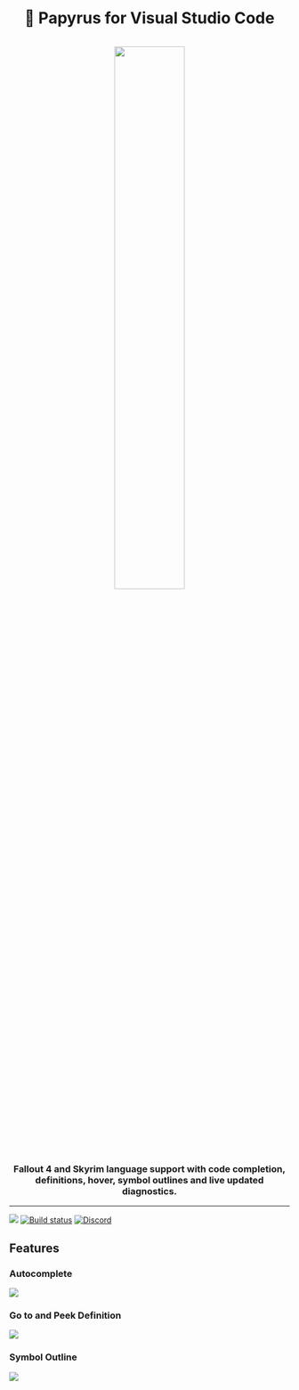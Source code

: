 <h1 align="center">
    📜 Papyrus for Visual Studio Code
    <br/>
    <br/>
    <img src="https://github.com/joelday/papyrus-lang/raw/master/src/papyrus-lang-vscode/images/icon.png" width="50%" />
    <br/>
    <br/>
    <h3 align="center">Fallout 4 and Skyrim language support with code completion, definitions, hover, symbol outlines and live updated diagnostics.</h3>
</h1>
<hr/>

[![](https://vsmarketplacebadge.apphb.com/version-short/joelday.papyrus-lang-vscode.svg)](https://marketplace.visualstudio.com/items?itemName=joelday.papyrus-lang-vscode)
[![Build status](https://ci.appveyor.com/api/projects/status/ear84ovxacid2o1v?svg=true)](https://ci.appveyor.com/project/joelday/papyrus-lang)
[![Discord](https://img.shields.io/discord/558746231665328139.svg?color=%23738ADB)](https://discord.gg/E4dWujQ)

## Features
### Autocomplete
![](https://github.com/joelday/papyrus-lang/raw/master/src/papyrus-lang-vscode/images/demo-autocomplete.gif)

### Go to and Peek Definition
![](https://github.com/joelday/papyrus-lang/raw/master/src/papyrus-lang-vscode/images/demo-go-to-peek-definition.gif)

### Symbol Outline
![](https://github.com/joelday/papyrus-lang/raw/master/src/papyrus-lang-vscode/images/demo-symbol-outlines-breadcrumbs.gif)

